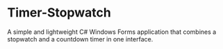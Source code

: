 # Timer-Stopwatch
A simple and lightweight C# Windows Forms application that combines a stopwatch and a countdown timer in one interface.
